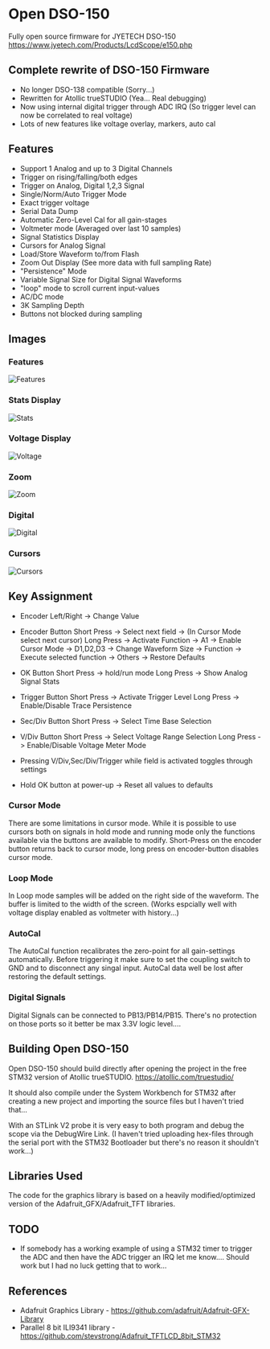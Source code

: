 # Open DSO-150

Fully open source firmware for JYETECH DSO-150
https://www.jyetech.com/Products/LcdScope/e150.php

## Complete rewrite of DSO-150 Firmware
- No longer DSO-138 compatible (Sorry...)
- Rewritten for Atollic trueSTUDIO (Yea... Real debugging)
- Now using internal digital trigger through ADC IRQ (So trigger level can now be correlated to real voltage)
- Lots of new features like voltage overlay, markers, auto cal

## Features
- Support 1 Analog and up to 3 Digital Channels
- Trigger on rising/falling/both edges
- Trigger on Analog, Digital 1,2,3 Signal
- Single/Norm/Auto Trigger Mode
- Exact trigger voltage
- Serial Data Dump
- Automatic Zero-Level Cal for all gain-stages
- Voltmeter mode (Averaged over last 10 samples)
- Signal Statistics Display
- Cursors for Analog Signal
- Load/Store Waveform to/from Flash
- Zoom Out Display (See more data with full sampling Rate)
- "Persistence" Mode
- Variable Signal Size for Digital Signal Waveforms
- "loop" mode to scroll current input-values
- AC/DC mode
- 3K Sampling Depth
- Buttons not blocked during sampling

## Images

### Features
![Features](/Pics/features.JPG)

### Stats Display
![Stats](/Pics/stats.JPG)

### Voltage Display
![Voltage](/Pics/voltage.JPG)

### Zoom
![Zoom](/Pics/zoom.JPG)

### Digital
![Digital](/Pics/digital.JPG)

### Cursors
![Cursors](/Pics/cursors.JPG)

## Key Assignment
- Encoder Left/Right -> Change Value

- Encoder Button
  Short Press -> Select next field
              -> (In Cursor Mode select next cursor)
  Long Press -> Activate Function
     -> A1 -> Enable Cursor Mode
	 -> D1,D2,D3 -> Change Waveform Size
	 -> Function -> Execute selected function
	 -> Others -> Restore Defaults

- OK Button
  Short Press -> hold/run mode
  Long Press -> Show Analog Signal Stats
  
 - Trigger Button
   Short Press -> Activate Trigger Level
   Long Press -> Enable/Disable Trace Persistence

- Sec/Div Button
  Short Press -> Select Time Base Selection

- V/Div Button
  Short Press -> Select Voltage Range Selection
  Long Press -> Enable/Disable Voltage Meter Mode

- Pressing V/Div,Sec/Div/Trigger while field is activated toggles through settings
- Hold OK button at power-up -> Reset all values to defaults

### Cursor Mode
There are some limitations in cursor mode. While it is possible to use cursors both on signals in hold mode and running mode only the functions available via the buttons are available to modify.
Short-Press on the encoder button returns back to cursor mode, long press on encoder-button disables cursor mode. 

### Loop Mode
In Loop mode samples will be added on the right side of the waveform. The buffer is limited to the width of the screen. (Works espcially well with voltage display enabled as voltmeter with history...)

### AutoCal
The AutoCal function recalibrates the zero-point for all gain-settings automatically. Before triggering it make sure to set the coupling switch to GND and to disconnect any singal input.
AutoCal data well be lost after restoring the default settings.

### Digital Signals
Digital Signals can be connected to PB13/PB14/PB15. There's no protection on those ports so it better be max 3.3V logic level....

## Building Open DSO-150
Open DSO-150 should build directly after opening the project in the free STM32 version of Atollic trueSTUDIO.
https://atollic.com/truestudio/

It should also compile under the System Workbench for STM32 after creating a new project and importing the source files but I haven't tried that...

With an STLink V2 probe it is very easy to both program and debug the scope via the DebugWire Link.
(I haven't tried uploading hex-files through the serial port with the STM32 Bootloader but there's no reason it shouldn't work...)

## Libraries Used
The code for the graphics library is based on a heavily modified/optimized version of the Adafruit_GFX/Adafruit_TFT libraries. 	

## TODO
- If somebody has a working example of using a STM32 timer to trigger the ADC and then have the ADC trigger an IRQ let me know.... Should work but I had no luck getting that to work...

## References
- Adafruit Graphics Library - https://github.com/adafruit/Adafruit-GFX-Library
- Parallel 8 bit ILI9341 library - https://github.com/stevstrong/Adafruit_TFTLCD_8bit_STM32

 


 
 
